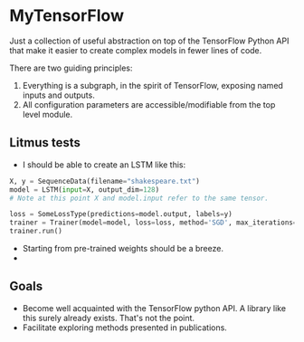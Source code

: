 # MyTensorFlow

Just a collection of useful abstraction on top of the TensorFlow Python API
that make it easier to create complex models in fewer lines of code.

There are two guiding principles:

1. Everything is a subgraph, in the spirit of TensorFlow, exposing named inputs
   and outputs.
2. All configuration parameters are accessible/modifiable from the top level
   module.


## Litmus tests

* I should be able to create an LSTM like this:

```python
X, y = SequenceData(filename="shakespeare.txt")
model = LSTM(input=X, output_dim=128)
# Note at this point X and model.input refer to the same tensor.

loss = SomeLossType(predictions=model.output, labels=y)
trainer = Trainer(model=model, loss=loss, method='SGD', max_iterations=1e6)
trainer.run()
```

* Starting from pre-trained weights should be a breeze.
* 

## Goals
* Become well acquainted with the TensorFlow python API. A library like this
  surely already exists. That's not the point.
* Facilitate exploring methods presented in publications.
